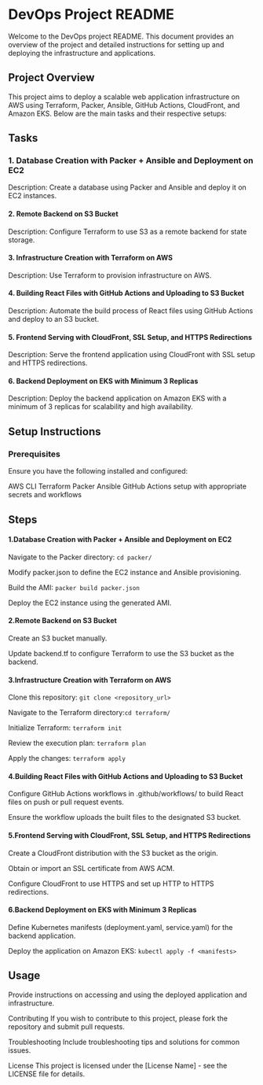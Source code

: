 # DevOps Project README

Welcome to the DevOps project README. This document provides an overview of the project and detailed instructions for setting up and deploying the infrastructure and applications.

## Project Overview
This project aims to deploy a scalable web application infrastructure on AWS using Terraform, Packer, Ansible, GitHub Actions, CloudFront, and Amazon EKS. Below are the main tasks and their respective setups:

## Tasks
### 1. Database Creation with Packer + Ansible and Deployment on EC2
Description: Create a database using Packer and Ansible and deploy it on EC2 instances.

#### 2. Remote Backend on S3 Bucket
Description: Configure Terraform to use S3 as a remote backend for state storage.

#### 3. Infrastructure Creation with Terraform on AWS
Description: Use Terraform to provision infrastructure on AWS.

#### 4. Building React Files with GitHub Actions and Uploading to S3 Bucket
Description: Automate the build process of React files using GitHub Actions and deploy to an S3 bucket.

#### 5. Frontend Serving with CloudFront, SSL Setup, and HTTPS Redirections
Description: Serve the frontend application using CloudFront with SSL setup and HTTPS redirections.

#### 6. Backend Deployment on EKS with Minimum 3 Replicas
Description: Deploy the backend application on Amazon EKS with a minimum of 3 replicas for scalability and high availability.

## Setup Instructions

### Prerequisites
Ensure you have the following installed and configured:

AWS CLI
Terraform
Packer
Ansible
GitHub Actions setup with appropriate secrets and workflows

## Steps

#### 1.Database Creation with Packer + Ansible and Deployment on EC2

Navigate to the Packer directory: `cd packer/`

Modify packer.json to define the EC2 instance and Ansible provisioning.

Build the AMI: `packer build packer.json`

Deploy the EC2 instance using the generated AMI.

#### 2.Remote Backend on S3 Bucket

Create an S3 bucket manually.

Update backend.tf to configure Terraform to use the S3 bucket as the backend.


#### 3.Infrastructure Creation with Terraform on AWS

Clone this repository: `git clone <repository_url>`

Navigate to the Terraform directory:`cd terraform/`

Initialize Terraform: `terraform init`

Review the execution plan: `terraform plan`

Apply the changes: `terraform apply`


#### 4.Building React Files with GitHub Actions and Uploading to S3 Bucket

Configure GitHub Actions workflows in .github/workflows/ to build React files on push or pull request events.

Ensure the workflow uploads the built files to the designated S3 bucket.

#### 5.Frontend Serving with CloudFront, SSL Setup, and HTTPS Redirections

Create a CloudFront distribution with the S3 bucket as the origin.

Obtain or import an SSL certificate from AWS ACM.

Configure CloudFront to use HTTPS and set up HTTP to HTTPS redirections.

#### 6.Backend Deployment on EKS with Minimum 3 Replicas

Define Kubernetes manifests (deployment.yaml, service.yaml) for the backend application.

Deploy the application on Amazon EKS: `kubectl apply -f <manifests>`

## Usage
Provide instructions on accessing and using the deployed application and infrastructure.

Contributing
If you wish to contribute to this project, please fork the repository and submit pull requests.

Troubleshooting
Include troubleshooting tips and solutions for common issues.

License
This project is licensed under the [License Name] - see the LICENSE file for details.
